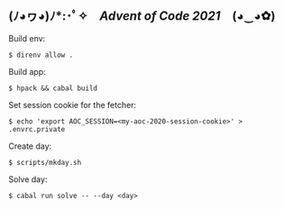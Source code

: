 ## (ﾉ◕ヮ◕)ﾉ*:･ﾟ✧ *Advent of Code 2021* (◕‿◕✿)

Build env:

    $ direnv allow .

Build app:

    $ hpack && cabal build

Set session cookie for the fetcher:

    $ echo 'export AOC_SESSION=<my-aoc-2020-session-cookie>' > .envrc.private

Create day:

    $ scripts/mkday.sh

Solve day:

    $ cabal run solve -- --day <day>

